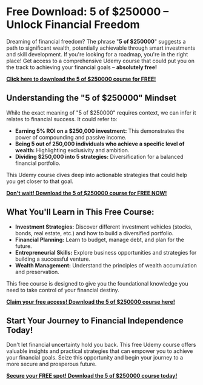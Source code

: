 # Free Download: 5 of $250000 – Unlock Financial Freedom

Dreaming of financial freedom? The phrase "**5 of $250000**" suggests a path to significant wealth, potentially achievable through smart investments and skill development. If you're looking for a roadmap, you're in the right place! Get access to a comprehensive Udemy course that could put you on the track to achieving your financial goals – **absolutely free!**

[**Click here to download the 5 of $250000 course for FREE!**](https://udemywork.com/5-of-250000)

## Understanding the "5 of $250000" Mindset

While the exact meaning of "5 of $250000" requires context, we can infer it relates to financial success. It could refer to:

*   **Earning 5% ROI on a $250,000 investment:** This demonstrates the power of compounding and passive income.
*   **Being 5 out of 250,000 individuals who achieve a specific level of wealth:** Highlighting exclusivity and ambition.
*   **Dividing $250,000 into 5 strategies:** Diversification for a balanced financial portfolio.

This Udemy course dives deep into actionable strategies that could help you get closer to that goal.

[**Don't wait! Download the 5 of $250000 course for FREE NOW!**](https://udemywork.com/5-of-250000)

## What You'll Learn in This Free Course:

*   **Investment Strategies:** Discover different investment vehicles (stocks, bonds, real estate, etc.) and how to build a diversified portfolio.
*   **Financial Planning:** Learn to budget, manage debt, and plan for the future.
*   **Entrepreneurial Skills:** Explore business opportunities and strategies for building a successful venture.
*   **Wealth Management:** Understand the principles of wealth accumulation and preservation.

This free course is designed to give you the foundational knowledge you need to take control of your financial destiny.

[**Claim your free access! Download the 5 of $250000 course here!**](https://udemywork.com/5-of-250000)

## Start Your Journey to Financial Independence Today!

Don't let financial uncertainty hold you back. This free Udemy course offers valuable insights and practical strategies that can empower you to achieve your financial goals. Seize this opportunity and begin your journey to a more secure and prosperous future.

[**Secure your FREE spot! Download the 5 of $250000 course today!**](https://udemywork.com/5-of-250000)
